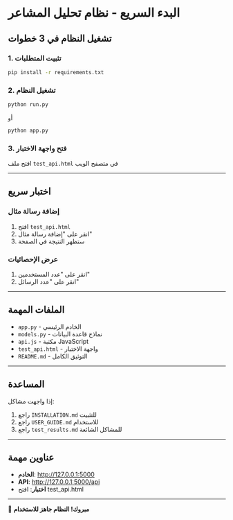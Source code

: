 # البدء السريع - نظام تحليل المشاعر

## تشغيل النظام في 3 خطوات

### 1. تثبيت المتطلبات
```bash
pip install -r requirements.txt
```

### 2. تشغيل النظام
```bash
python run.py
```
أو
```bash
python app.py
```

### 3. فتح واجهة الاختبار
افتح ملف `test_api.html` في متصفح الويب

---

## اختبار سريع

### إضافة رسالة مثال
1. افتح `test_api.html`
2. انقر على "إضافة رسالة مثال"
3. ستظهر النتيجة في الصفحة

### عرض الإحصائيات
1. انقر على "عدد المستخدمين"
2. انقر على "عدد الرسائل"

---

## الملفات المهمة

- `app.py` - الخادم الرئيسي
- `models.py` - نماذج قاعدة البيانات
- `api.js` - مكتبة JavaScript
- `test_api.html` - واجهة الاختبار
- `README.md` - التوثيق الكامل

---

## المساعدة

إذا واجهت مشاكل:
1. راجع `INSTALLATION.md` للتثبيت
2. راجع `USER_GUIDE.md` للاستخدام
3. راجع `test_results.md` للمشاكل الشائعة

---

## عناوين مهمة

- **الخادم**: http://127.0.0.1:5000
- **API**: http://127.0.0.1:5000/api
- **اختبار**: افتح test_api.html

---

🎉 **مبروك! النظام جاهز للاستخدام**

